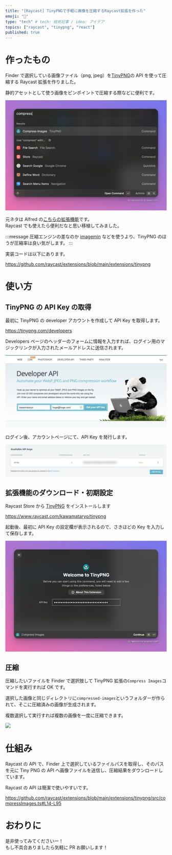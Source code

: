 ```yaml
---
title: "[Raycast] TinyPNGで手軽に画像を圧縮するRaycast拡張を作った"
emoji: "🐼"
type: "tech" # tech: 技術記事 / idea: アイデア
topics: ["raycast", "tinypng", "react"]
published: true
---
```


# 作ったもの

Finder で選択している画像ファイル（png, jpeg）を[TinyPNG](https://tinypng.com/)の API を使って圧縮する Raycast 拡張を作りました。

静的アセットとして使う画像をピンポイントで圧縮する際などに便利です。

![](/images/73b976789700d3/2022-09-04-08-06-39.png)

元ネタは Alfred の[こちらの拡張機能](https://github.com/alfredapp/tinypng-workflow#readme)です。  
Raycast でも使えたら便利だなと思い移植してみました。

:::message
圧縮エンジンの差なのか [imagemin](https://www.npmjs.com/package/imagemin) などを使うより、TinyPNG のほうが圧縮率は良い気がします。
:::

実装コードは以下にあります。

https://github.com/raycast/extensions/blob/main/extensions/tinypng

# 使い方

## TinyPNG の API Key の取得

最初に TinyPNG の developer アカウントを作成して API Key を取得します。

https://tinypng.com/developers

Developers ページのヘッダーのフォームに情報を入力すれば、ログイン用のマジックリンクが入力されたメールアドレスに送信されます。

![](/images/73b976789700d3/2022-09-04-06-48-12.png)

ログイン後、アカウントページにて、API Key を発行します。

![](/images/73b976789700d3/2022-09-04-07-01-42.png)

## 拡張機能のダウンロード・初期設定

Raycast Store から [TinyPNG](https://www.raycast.com/kawamataryo/tinypng) をインストールします

https://www.raycast.com/kawamataryo/tinypng

起動後、最初に API Key の設定欄が表示されるので、さきほどの Key を入力して保存します。

![](/images/73b976789700d3/2022-09-04-07-03-11.png)

## 圧縮

圧縮したいファイルを Finder で選択肢して TinyPNG 拡張の`Compress Images`コマンドを実行すれば OK です。

選択した画像と同じディレクトリに`compressed-images`というフォルダーが作られて、そこに圧縮済みの画像が生成されます。

複数選択して実行すれば複数の画像を一度に圧縮できます。

![](https://i.gyazo.com/39e916e4681b8fc1e315e55185088ec4.gif)

# 仕組み

Raycast の API で、Finder 上で選択しているファイルパスを取得し、そのパスを元に Tiny PNG の API へ画像ファイルを送信し、圧縮結果をダウンロードしています。

Raycast の API は簡潔で使いやすいです。

https://github.com/raycast/extensions/blob/main/extensions/tinypng/src/compressImages.ts#L14-L95

# おわりに

是非使ってみてくださいー！  
もし不具合ありましたら気軽に PR お願いします！
